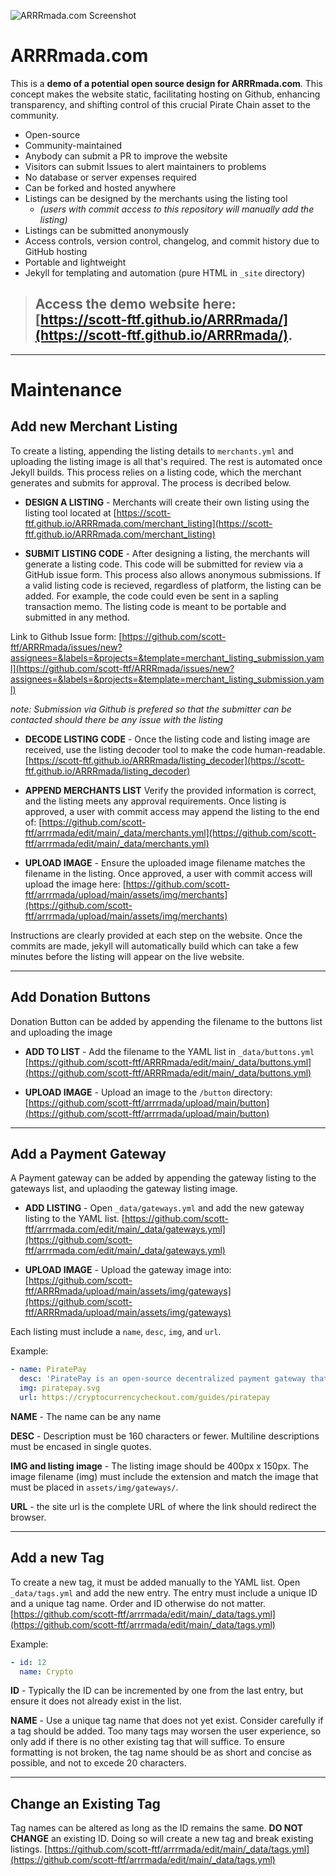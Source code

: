 ![ARRRmada.com Screenshot](https://i.imgur.com/yBtur0s.png)

# ARRRmada.com
This is a **demo of a potential open source design for ARRRmada.com**. This concept makes the website static, facilitating hosting on Github, enhancing transparency, and shifting control of this crucial Pirate Chain asset to the community.

* Open-source
* Community-maintained
* Anybody can submit a PR to improve the website
* Visitors can submit Issues to alert maintainers to problems
* No database or server expenses required
* Can be forked and hosted anywhere
* Listings can be designed by the merchants using the listing tool
    * *(users with commit access to this repository will manually add the listing)*
* Listings can be submitted anonymously
* Access controls, version control, changelog, and commit history due to GitHub hosting
* Portable and lightweight
* Jekyll for templating and automation (pure HTML in `_site` directory)

> ## Access the demo website here: [https://scott-ftf.github.io/ARRRmada/](https://scott-ftf.github.io/ARRRmada/).

---

# Maintenance

## Add new Merchant Listing
To create a listing, appending the listing details to `merchants.yml` and uploading the listing image is all that's required. The rest is automated once Jekyll builds. This process relies on a listing code, which the merchant generates and submits for approval. The process is decribed below. 

* **DESIGN A LISTING** - Merchants will create their own listing using the listing tool located at [https://scott-ftf.github.io/ARRRmada.com/merchant_listing](https://scott-ftf.github.io/ARRRmada.com/merchant_listing)

* **SUBMIT LISTING CODE** - After designing a listing, the merchants will generate a listing code. This code will be submitted for review via a GitHub issue form. This process also allows anonymous submissions. If a valid listing code is recieved, regardless of platform, the listing can be added. For example, the code could even be sent in a sapling transaction memo. The listing code is meant to be portable and submitted in any method. 

Link to Github Issue form:
[https://github.com/scott-ftf/ARRRmada/issues/new?assignees=&labels=&projects=&template=merchant_listing_submission.yaml](https://github.com/scott-ftf/ARRRmada/issues/new?assignees=&labels=&projects=&template=merchant_listing_submission.yaml)

  *note: Submission via Github is prefered so that the submitter can be contacted should there be any issue with the listing*  

* **DECODE LISTING CODE** - Once the listing code and listing image are received, use the listing decoder tool to make the code human-readable. [https://scott-ftf.github.io/ARRRmada/listing_decoder](https://scott-ftf.github.io/ARRRmada/listing_decoder)

* **APPEND MERCHANTS LIST** Verify the provided information is correct, and the listing meets any approval requirements. Once listing is approved, a user with commit access may append the listing to the end of: 
[https://github.com/scott-ftf/arrrmada/edit/main/_data/merchants.yml](https://github.com/scott-ftf/arrrmada/edit/main/_data/merchants.yml)

* **UPLOAD IMAGE** - Ensure the uploaded image filename matches the filename in the listing. Once approved, a user with commit access will upload the image here:
[https://github.com/scott-ftf/arrrmada/upload/main/assets/img/merchants](https://github.com/scott-ftf/arrrmada/upload/main/assets/img/merchants)

Instructions are clearly provided at each step on the website. Once the commits are made, jekyll will automatically build which can take a few minutes before the listing will appear on the live website.

---

## Add Donation Buttons
Donation Button can be added by appending the filename to the buttons list and uploading the image

* **ADD TO LIST** - Add the filename to the YAML list in `_data/buttons.yml`
[https://github.com/scott-ftf/ARRRmada/edit/main/_data/buttons.yml](https://github.com/scott-ftf/ARRRmada/edit/main/_data/buttons.yml)

* **UPLOAD IMAGE** - Upload an image to the `/button` directory: 
[https://github.com/scott-ftf/arrrmada/upload/main/button](https://github.com/scott-ftf/arrrmada/upload/main/button)

---

## Add a Payment Gateway
A Payment gateway can be added by appending the gateway listing to the gateways list, and uplaoding the gateway listing image.

* **ADD LISTING** - Open `_data/gateways.yml` and add the new gateway listing to the YAML list. 
[https://github.com/scott-ftf/arrrmada.com/edit/main/_data/gateways.yml](https://github.com/scott-ftf/arrrmada.com/edit/main/_data/gateways.yml) 

* **UPLOAD IMAGE** - Upload the gateway image into:
[https://github.com/scott-ftf/ARRRmada/upload/main/assets/img/gateways](https://github.com/scott-ftf/ARRRmada/upload/main/assets/img/gateways) 

Each listing must include a `name`, `desc`, `img`, and `url`.

Example:
```yaml
- name: PiratePay
  desc: 'PiratePay is an open-source decentralized payment gateway that allows you to accept $ARRR on your websites and stores. PiratePay eliminates the need for a middleman and is built with the highest level of privacy and security in mind.'
  img: piratepay.svg
  url: https://cryptocurrencycheckout.com/guides/piratepay
```

**NAME** - The name can be any name

**DESC** - Description must be 160 characters or fewer. Multiline descriptions must be encased in single quotes.

**IMG and listing image** - The listing image should be 400px x 150px. The image filename (img) must include the extension and match the image that must be placed in `assets/img/gateways/`.

**URL** - the site url is the complete URL of where the link should redirect the browser.

---

## Add a new Tag
To create a new tag, it must be added manually to the YAML list. Open `_data/tags.yml` and add the new entry. The entry must include a unique ID and a unique tag name. Order and ID otherwise do not matter.
[https://github.com/scott-ftf/arrrmada/edit/main/_data/tags.yml](https://github.com/scott-ftf/arrrmada/edit/main/_data/tags.yml)

Example:
```yaml
- id: 12
  name: Crypto
```

**ID** - Typically the ID can be incremented by one from the last entry, but ensure it does not already exist in the list.

**NAME** - Use a unique tag name that does not yet exist. Consider carefully if a tag should be added. Too many tags may worsen the user experience, so only add if there is no other existing tag that will suffice. To ensure formatting is not broken, the tag name should be as short and concise as possible, and not to excede 20 characters.

---

## Change an Existing Tag
Tag names can be altered as long as the ID remains the same. **DO NOT CHANGE** an existing ID. Doing so will create a new tag and break existing listings.
[https://github.com/scott-ftf/arrrmada/edit/main/_data/tags.yml](https://github.com/scott-ftf/arrrmada/edit/main/_data/tags.yml)